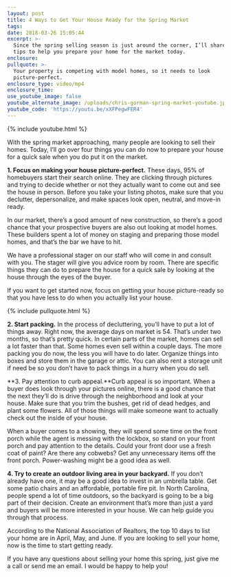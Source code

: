 ```yaml
---
layout: post
title: 4 Ways to Get Your House Ready for the Spring Market
tags:
date: 2018-03-26 15:05:44
excerpt: >-
  Since the spring selling season is just around the corner, I’ll share four
  tips to help you prepare your home for the market today.
enclosure:
pullquote: >-
  Your property is competing with model homes, so it needs to look
  picture-perfect.
enclosure_type: video/mp4
enclosure_time:
use_youtube_image: false
youtube_alternate_image: /uploads/chris-gorman-spring-market-youtube.jpg
youtube_code: 'https://youtu.be/xXFPegwFER4'
---
```


{% include youtube.html %}

With the spring market approaching, many people are looking to sell their homes. Today, I’ll go over four things you can do now to prepare your house for a quick sale when you do put it on the market.

**1. Focus on making your house picture-perfect.** These days, 95% of homebuyers start their search online. They are clicking through pictures and trying to decide whether or not they actually want to come out and see the house in person. Before you take your listing photos, make sure that you declutter, depersonalize, and make spaces look open, neutral, and move-in ready.

In our market, there’s a good amount of new construction, so there’s a good chance that your prospective buyers are also out looking at model homes. These builders spent a lot of money on staging and preparing those model homes, and that’s the bar we have to hit.

We have a professional stager on our staff who will come in and consult with you. The stager will give you advice room by room. There are specific things they can do to prepare the house for a quick sale by looking at the house through the eyes of the buyer.

If you want to get started now, focus on getting your house picture-ready so that you have less to do when you actually list your house.

{% include pullquote.html %}

**2. Start packing.** In the process of decluttering, you’ll have to put a lot of things away. Right now, the average days on market is 54. That’s under two months, so that’s pretty quick. In certain parts of the market, homes can sell a lot faster than that. Some homes even sell within a couple days. The more packing you do now, the less you will have to do later. Organize things into boxes and store them in the garage or attic. You can also rent a storage unit if need be so you don’t have to pack things in a hurry when you do sell.&nbsp;

**3. Pay attention to curb appeal.**Curb appeal is so important. When a buyer does look through your pictures online, there is a good chance that the next they’ll do is drive through the neighborhood and look at your house. Make sure that you trim the bushes, get rid of dead hedges, and plant some flowers. All of those things will make someone want to actually check out the inside of your house.&nbsp;

When a buyer comes to a showing, they will spend some time on the front porch while the agent is messing with the lockbox, so stand on your front porch and pay attention to the details. Could your front door use a fresh coat of paint? Are there any cobwebs? Get any unnecessary items off the front porch. Power-washing might be a good idea as well.&nbsp;

**4. Try to create an outdoor living area in your backyard.** If you don’t already have one, it may be a good idea to invest in an umbrella table. Get some patio chairs and an affordable, portable fire pit. In North Carolina, people spend a lot of time outdoors, so the backyard is going to be a big part of their decision. Create an environment that’s more than just a yard and buyers will be more interested in your house. We can help guide you through that process.&nbsp;

According to the National Association of Realtors, the top 10 days to list your home are in April, May, and June. If you are looking to sell your home, now is the time to start getting ready.&nbsp;

If you have any questions about selling your home this spring, just give me a call or send me an email. I would be happy to help you!